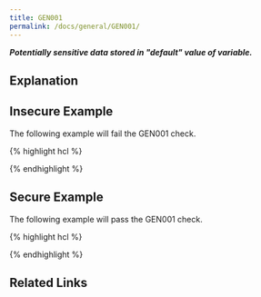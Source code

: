 ```yaml
---
title: GEN001
permalink: /docs/general/GEN001/
---
```


***Potentially sensitive data stored in "default" value of variable.***

## Explanation



## Insecure Example

The following example will fail the GEN001 check.

{% highlight hcl %}

{% endhighlight %}

## Secure Example

The following example will pass the GEN001 check.

{% highlight hcl %}

{% endhighlight %}

## Related Links


